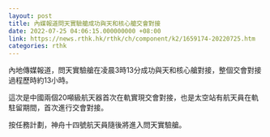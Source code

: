 ```yaml
---
layout: post
title: 內媒報道問天實驗艙成功與天和核心艙交會對接
date: 2022-07-25 04:06:15.000000000 +08:00
link: https://news.rthk.hk/rthk/ch/component/k2/1659174-20220725.htm
categories: rthk
---
```


內地傳媒報道，問天實驗艙在凌晨3時13分成功與天和核心艙對接，整個交會對接過程歷時約13小時。

這次是中國兩個20噸級航天器首次在軌實現交會對接，也是太空站有航天員在軌駐留期間，首次進行交會對接。

按任務計劃，神舟十四號航天員隨後將進入問天實驗艙。
